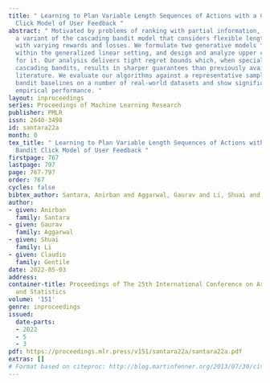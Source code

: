 ```yaml
---
title: " Learning to Plan Variable Length Sequences of Actions with a Cascading Bandit
  Click Model of User Feedback "
abstract: " Motivated by problems of ranking with partial information, we introduce
  a variant of the cascading bandit model that considers flexible length sequences
  with varying rewards and losses. We formulate two generative models for this problem
  within the generalized linear setting, and design and analyze upper confidence algorithms
  for it. Our analysis delivers tight regret bounds which, when specialized to standard
  cascading bandits, results in sharper guarantees than previously available in the
  literature. We evaluate our algorithms against a representative sample of cascading
  bandit baselines on a number of real-world datasets and show significantly improved
  empirical performance. "
layout: inproceedings
series: Proceedings of Machine Learning Research
publisher: PMLR
issn: 2640-3498
id: santara22a
month: 0
tex_title: " Learning to Plan Variable Length Sequences of Actions with a Cascading
  Bandit Click Model of User Feedback "
firstpage: 767
lastpage: 797
page: 767-797
order: 767
cycles: false
bibtex_author: Santara, Anirban and Aggarwal, Gaurav and Li, Shuai and Gentile, Claudio
author:
- given: Anirban
  family: Santara
- given: Gaurav
  family: Aggarwal
- given: Shuai
  family: Li
- given: Claudio
  family: Gentile
date: 2022-05-03
address:
container-title: Proceedings of The 25th International Conference on Artificial Intelligence
  and Statistics
volume: '151'
genre: inproceedings
issued:
  date-parts:
  - 2022
  - 5
  - 3
pdf: https://proceedings.mlr.press/v151/santara22a/santara22a.pdf
extras: []
# Format based on citeproc: http://blog.martinfenner.org/2013/07/30/citeproc-yaml-for-bibliographies/
---
```

